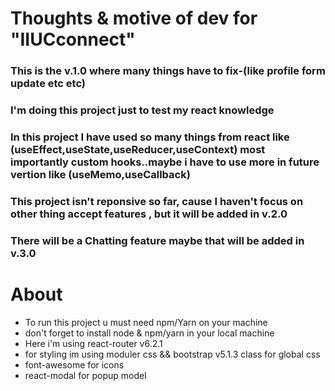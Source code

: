 # Thoughts & motive of dev for "IIUCconnect"


### This is the v.1.0 where many things have to fix-(like profile form update etc etc)
### I'm doing this project just to test my react knowledge
### In this project I have used so many things from react like (useEffect,useState,useReducer,useContext) most importantly custom hooks..maybe i have to use more in future vertion like (useMemo,useCallback)
### This project isn't reponsive so far, cause I haven't focus on other thing accept features , but it will be added in v.2.0
### There will be a Chatting feature maybe that will be added in v.3.0


# About
* To run this project u must need npm/Yarn on your machine
* don't forget to install node & npm/yarn in your local machine
* Here i'm using react-router v6.2.1
* for styling im using moduler css && bootstrap v5.1.3 class for global css
* font-awesome for icons
* react-modal for popup model
